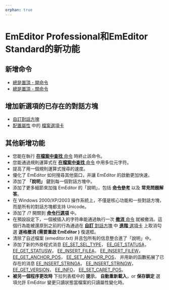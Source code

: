 ```yaml
---
orphan: true
---
```

# EmEditor Professional和EmEditor Standard的新功能

## 新增命令

- [總是置頂 \- 開命令](../cmd/window/window_always_top_on)
- [總是置頂 \- 關命令](../cmd/window/window_always_top_off)

## 增加新選項的已存在的對話方塊

- [自訂對話方塊](../dlg/customize/index)
- [配置屬性](../dlg/properties/index) 中的 [檔案選項卡](../dlg/properties/file/index)

## 其他新增功能

- 您能在執行 [**在檔案中查找** 命令](../cmd/search/grep) 時終止該命令。
- 您能通過規則運算式在 [**在檔案中查找** 命令](../cmd/search/grep) 中用多位元字符。
- 提高了用一個規則運算式搜尋的速度。
- 優化了 EmEditor 如何搜尋其他窗口，并讓 EmEditor 的啟動更加快速。
- 添加了 **「說明」** 鍵到每一個對話方塊中。
- 添加了更多細節來加強 EmEditor 的「說明」，包括 **[命令參考](../cmd/index)** 以及 **常見問題解答**。
- 在 Windows 2000/XP/2003 操作系統上，不僅是核心功能和一些對話方塊，而是所有的對話方塊都支持 Unicode。
- 添加了 /? 開關到 **[命令行選項](../howto/file/file_commandline)** 中。
- 在預設設定下，一個被插入的字符串能通過執行一次 [**撤消** 命令](../cmd/edit/edit_undo) 就被撤消。這個行為能被還原到之前的行為通過在 [**自訂** 對話方塊](../dlg/customize/index) 中 [**進階** 選項卡](../dlg/customize/advanced/index) 上取消勾選 **逐格撤消 (需要重啟 EmEditor )** 復選框。
- 清除了自述檔案 (emeditor.txt) 并且包所有的信息整合進了「說明」中。
- 添加了新的外掛程式消息 [EE\_SET\_SEL\_TYPE](../plugin/message/ee_set_sel_type)， [EE\_GET\_STATUSA](../plugin/message/ee_get_statusa)，
[EE\_GET\_STATUSW](../plugin/message/ee_get_statusw)，
[EE\_INSERT\_FILEA](../plugin/message/ee_insert_filea)，
[EE\_INSERT\_FILEW](../plugin/message/ee_insert_filew)，
[EE\_GET\_ANCHOR\_POS](../plugin/message/ee_get_anchor_pos)，
[EE\_SET\_ANCHOR\_POS](../plugin/message/ee_set_anchor_pos)， 并用新的函數拓展了已存在的消息
[EE\_INSERT\_STRINGA](../plugin/message/ee_insert_stringa)，
[EE\_INSERT\_STRINGW](../plugin/message/ee_insert_stringw)，
[EE\_GET\_VERSION](../plugin/message/ee_get_version)，
[EE\_INFO](../plugin/message/ee_info)，
[EE\_SET\_CARET\_POS](../plugin/message/ee_set_caret_pos)。
- **被另一個程序更改時** 下拉列表框中的 **提示**， **自動重新載入**，or **保存鎖定** 選項允許 EmEditor 變更只讀狀態當檔案的只讀屬性變化時。
